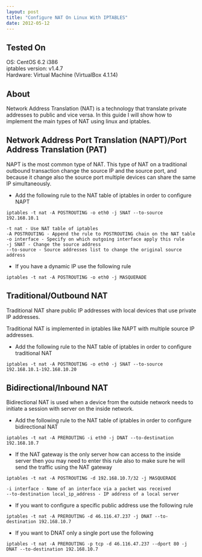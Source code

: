 ```yaml
---
layout: post
title: "Configure NAT On Linux With IPTABLES"
date: 2012-05-12
---
```


## Tested On
OS: CentOS 6.2 i386  
iptables version: v1.4.7  
Hardware: Virtual Machine (VirtualBox 4.1.14)  

## About

Network Address Translation (NAT) is a technology that translate private addresses to public and vice versa. In this guide I will show how to implement the main types of NAT using linux and iptables.

## Network Address Port Translation (NAPT)/Port Address Translation (PAT)

NAPT is the most common type of NAT. This type of NAT on a traditional outbound transaction change the source IP and the source port, and because it change also the source port multiple devices can share the same IP simultaneously.

* Add the following rule to the NAT table of iptables in order to configure NAPT

```
iptables -t nat -A POSTROUTING -o eth0 -j SNAT --to-source 192.168.10.1
```

```
-t nat - Use NAT table of iptables
-A POSTROUTING - Append the rule to POSTROUTING chain on the NAT table
-o interface - Specify on which outgoing interface apply this rule
-j SNAT - Change the source address
--to-source - Source addresses list to change the original source address
```

* If you have a dynamic IP use the following rule

```
iptables -t nat -A POSTROUTING -o eth0 -j MASQUERADE
```

## Traditional/Outbound NAT

Traditional NAT share public IP addresses with local devices that use private IP addresses.

Traditional NAT is implemented in iptables like NAPT with multiple source IP addresses.

* Add the following rule to the NAT table of iptables in order to configure traditional NAT

```
iptables -t nat -A POSTROUTING -o eth0 -j SNAT --to-source 192.168.10.1-192.168.10.20
```

## Bidirectional/Inbound NAT

Bidirectional NAT is used when a device from the outside network needs to initiate a session with server on the inside network.

* Add the following rule to the NAT table of iptables in order to configure bidirectional NAT

```
iptables -t nat -A PREROUTING -i eth0 -j DNAT --to-destination 192.168.10.7
```

* If the NAT gateway is the only server how can access to the inside server then you may need to enter this rule also to make sure he will send the traffic using the  NAT gateway

```
iptables -t nat -A POSTROUTING -d 192.168.10.7/32 -j MASQUERADE
```

```
-i interface - Name of an interface via a packet was received
--to-destination local_ip_address - IP address of a local server
```

* If you want to configure a specific public address use the following rule

```
iptables -t nat -A PREROUTING -d 46.116.47.237 -j DNAT --to-destination 192.168.10.7
```

* If you want to DNAT only a single port use the following

```
iptables -t nat -A PREROUTING -p tcp -d 46.116.47.237 --dport 80 -j DNAT --to-destination 192.168.10.7
```
